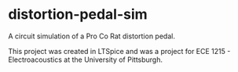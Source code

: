 # distortion-pedal-sim
A circuit simulation of a Pro Co Rat distortion pedal.

This project was created in LTSpice and was a project for ECE 1215 - Electroacoustics at the University of Pittsburgh. 
